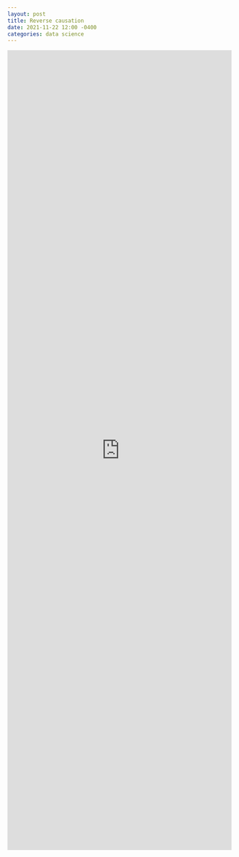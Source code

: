 ```yaml
---
layout: post
title: Reverse causation
date: 2021-11-22 12:00 -0400
categories: data science
---
```

<iframe src="https://www.linkedin.com/embed/feed/update/urn:li:share:6868560453447118848" height="1795" width="504" frameborder="0" allowfullscreen="" title="Embedded post"></iframe>
